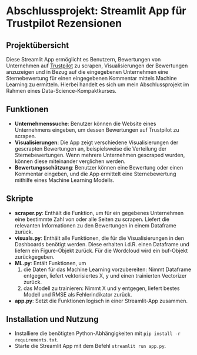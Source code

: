 # Abschlussprojekt: Streamlit App für Trustpilot Rezensionen

## Projektübersicht

Diese Streamlit App ermöglicht es Benutzern, Bewertungen von Unternehmen auf [Trustpilot](https://de.trustpilot.com/) zu scrapen, Visualisierungen der Bewertungen anzuzeigen und in Bezug auf die eingegebenen Unternehmen eine Sternebewertung für einen eingegebenen Kommentar mittels Machine Learning zu ermitteln. Hierbei handelt es sich um mein Abschlussprojekt im Rahmen eines Data-Science-Kompaktkurses.

## Funktionen

- **Unternehmenssuche**: Benutzer können die Website eines Unternehmens eingeben, um dessen Bewertungen auf Trustpilot zu scrapen.
- **Visualisierungen**: Die App zeigt verschiedene Visualisierungen der gescrapten Bewertungen an, beispielsweise die Verteilung der Sternebewertungen. Wenn mehrere Unternehmen gescraped wurden, können diese miteinander verglichen werden.
- **Bewertungsschätzung**: Benutzer können eine Bewertung oder einen Kommentar eingeben, und die App ermittelt eine Sternebewertung mithilfe eines Machine Learning Modells.

## Skripte

- **scraper.py**: Enthält die Funktion, um für ein gegebenes Unternehmen eine bestimmte Zahl von oder alle Seiten zu scrapen. Liefert die relevanten Informationen zu den Bewertungen in einem Dataframe zurück.
- **visuals.py**: Enthält alle Funktionen, die für die Visualisierungen in den Dashboards benötigt werden. Diese erhalten i.d.R. einen Dataframe und liefern ein Figure-Objekt zurück. Für die Wordcloud wird ein buf-Objekt zurückgegeben.
- **ML.py**: Entält Funktionen, um
    1. die Daten für das Machine Learning vorzubereiten: Nimmt Dataframe entgegen, liefert vektorisiertes X, y und einen trainierten Vectorizer zurück.
    2. das Modell zu trainieren: Nimmt X und y entgegen, liefert bestes Modell und RMSE als Fehlerindikator zurück.
- **app.py**: Setzt die Funktionen logisch in einer Streamlit-App zusammen.

## Installation und Nutzung
- Installiere die benötigten Python-Abhängigkeiten mit `pip install -r requirements.txt`.
- Starte die Streamlit App mit dem Befehl `streamlit run app.py`.
